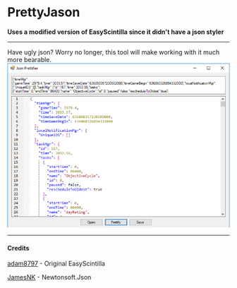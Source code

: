 # PrettyJason
**Uses a modified version of EasyScintilla since it didn't have a json styler**

------

Have ugly json? Worry no longer, this tool will make working with it much more bearable.
![](screenshot.png)

------

#### Credits

[adam8797](https://github.com/adam8797) - Original EasyScintilla

[JamesNK](https://github.com/JamesNK/Newtonsoft.Json) - Newtonsoft.Json

